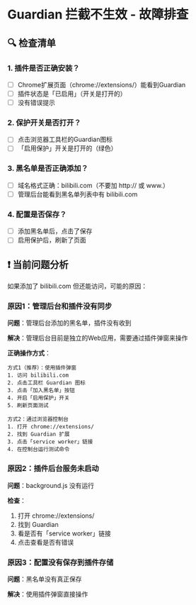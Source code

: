 # Guardian 拦截不生效 - 故障排查

## 🔍 检查清单

### 1. 插件是否正确安装？
- [ ] Chrome扩展页面（chrome://extensions/）能看到Guardian
- [ ] 插件状态是「已启用」（开关是打开的）
- [ ] 没有错误提示

### 2. 保护开关是否打开？
- [ ] 点击浏览器工具栏的Guardian图标
- [ ] 「启用保护」开关是打开的（绿色）

### 3. 黑名单是否正确添加？
- [ ] 域名格式正确：bilibili.com（不要加 http:// 或 www.）
- [ ] 管理后台能看到黑名单列表中有 bilibili.com

### 4. 配置是否保存？
- [ ] 添加黑名单后，点击了保存
- [ ] 启用保护后，刷新了页面

## ❗ 当前问题分析

如果添加了 bilibili.com 但还能访问，可能的原因：

### 原因1：管理后台和插件没有同步
**问题**：管理后台添加的黑名单，插件没有收到

**解决**：管理后台目前是独立的Web应用，需要通过插件弹窗来操作

**正确操作方式**：
```
方式1（推荐）：使用插件弹窗
1. 访问 bilibili.com
2. 点击工具栏 Guardian 图标
3. 点击「加入黑名单」按钮
4. 开启「启用保护」开关
5. 刷新页面测试

方式2：通过浏览器控制台
1. 打开 chrome://extensions/
2. 找到 Guardian 扩展
3. 点击「service worker」链接
4. 在控制台运行测试命令
```

### 原因2：插件后台服务未启动
**问题**：background.js 没有运行

**检查**：
1. 打开 chrome://extensions/
2. 找到 Guardian
3. 看是否有「service worker」链接
4. 点击查看是否有错误

### 原因3：配置没有保存到插件存储
**问题**：黑名单没有真正保存

**解决**：使用插件弹窗直接操作

